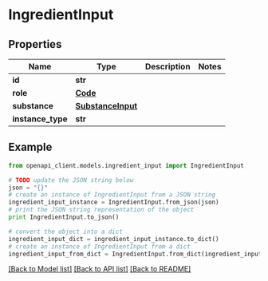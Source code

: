 # IngredientInput


## Properties
Name | Type | Description | Notes
------------ | ------------- | ------------- | -------------
**id** | **str** |  | 
**role** | [**Code**](Code.md) |  | 
**substance** | [**SubstanceInput**](SubstanceInput.md) |  | 
**instance_type** | **str** |  | 

## Example

```python
from openapi_client.models.ingredient_input import IngredientInput

# TODO update the JSON string below
json = "{}"
# create an instance of IngredientInput from a JSON string
ingredient_input_instance = IngredientInput.from_json(json)
# print the JSON string representation of the object
print IngredientInput.to_json()

# convert the object into a dict
ingredient_input_dict = ingredient_input_instance.to_dict()
# create an instance of IngredientInput from a dict
ingredient_input_from_dict = IngredientInput.from_dict(ingredient_input_dict)
```
[[Back to Model list]](../README.md#documentation-for-models) [[Back to API list]](../README.md#documentation-for-api-endpoints) [[Back to README]](../README.md)


